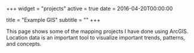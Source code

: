 +++
widget = "projects" active = true date = 2016-04-20T00:00:00

title = "Example GIS" subtitle = ""
+++

This page shows some of the mapping projects I have done using ArcGIS. Location data is an important tool to visualize important trends, patterns, and concepts. 
